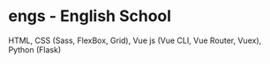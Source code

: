 # engs - English School
HTML, CSS (Sass, FlexBox, Grid), Vue js (Vue CLI, Vue Router, Vuex), Python (Flask)
